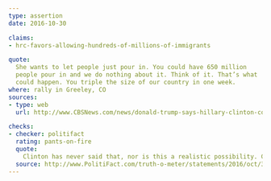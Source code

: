 ```yaml
---
type: assertion
date: 2016-10-30

claims:
- hrc-favors-allowing-hundreds-of-millions-of-immigrants

quote:
  She wants to let people just pour in. You could have 650 million
  people pour in and we do nothing about it. Think of it. That’s what
  could happen. You triple the size of our country in one week.
where: rally in Greeley, CO
sources:
- type: web
  url: http://www.CBSNews.com/news/donald-trump-says-hillary-clinton-could-let-650-million-new-immigrants-into-u-s/

checks:
- checker: politifact
  rating: pants-on-fire
  quote:
    Clinton has never said that, nor is this a realistic possibility. Clinton has spoken in favor of bring in 65,000 Syrian refugees, but that’s nowhere near hundreds of millions of people, and not in a week.
  source: http://www.PolitiFact.com/truth-o-meter/statements/2016/oct/31/donald-trump/trump-says-clinton-would-bring-650-million-people-/
---
```

